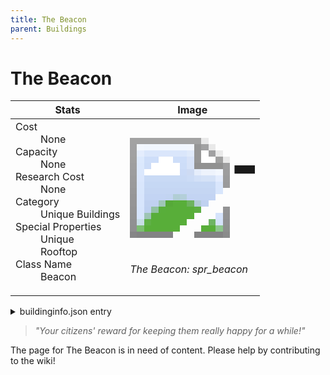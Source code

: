 ```yaml
---
title: The Beacon
parent: Buildings
---
```

# The Beacon

[//]: # (Pre-generated content)
<table><thead><tr><th>Stats</th><th>Image</th></tr></thead><tbody><tr><td><dl><dt>Cost</dt><dd>None</dd><dt>Capacity</dt><dd>None</dd><dt>Research Cost</dt><dd>None</dd><dt>Category</dt><dd>Unique Buildings</dd><dt>Special Properties</dt><dd>Unique<br>Rooftop</dd><dt>Class Name</dt><dd>Beacon</dd></dl></td><td><style>.building-image {width: 200px;height: 200px;overflow: hidden;position: relative;}.building-image img {image-rendering: pixelated;object-fit: none;transform: scale(10);transform-origin: left top;position: absolute;left: 0;top: 0;}.resource-image {width: 200px;height: 200px;overflow: hidden;position: relative;}.resource-image img {image-rendering: pixelated;object-fit: none;transform: scale(20);transform-origin: left top;position: absolute;left: 0;top: 0;}.building-icon {width: 20px;height: 20px;overflow: hidden;position: relative;display: inline-block;}.building-icon img {image-rendering: pixelated;object-fit: none;transform: scale(1);transform-origin: left top;position: absolute;left: 0;top: 0;}.resource-icon {width: 20px;height: 20px;overflow: hidden;position: relative;display: inline-block;}.resource-icon img {image-rendering: pixelated;object-fit: none;transform: scale(2);transform-origin: left top;position: absolute;left: 0;top: 0;}</style><div class="building-image"><img style="object-position: -218px -835px;" src="https://tfe2-wiki.github.io/assets/sprites.png" alt="The Beacon Back"><img style="object-position: -196px -835px;" src="https://tfe2-wiki.github.io/assets/sprites.png" alt="The Beacon"></div><i>The Beacon: spr_beacon</i></td></tr></tbody></table><details><summary>buildinginfo.json entry</summary>```json
	{
    "className": "Beacon",
    "food": 0,
    "wood": 0,
    "stone": 0,
    "machineParts": 0,
    "refinedMetal": 0,
    "computerChips": 0,
    "knowledge": 0,
    "category": "Unique Buildings",
    "unlockedByDefault": false,
    "specialInfo": [
        "unique",
        "rooftop"
    ],
    "notUnlockedWithAll": true
}
	```</details><blockquote><i>"Your citizens' reward for keeping them really happy for a while!"</i></blockquote>

The page for The Beacon is in need of content. Please help by contributing to the wiki!
